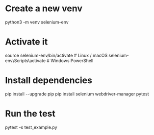 # Create a new venv
python3 -m venv selenium-env

# Activate it
source selenium-env/bin/activate   # Linux / macOS
selenium-env\Scripts\activate      # Windows PowerShell

# Install dependencies
pip install --upgrade pip
pip install selenium webdriver-manager pytest

# Run the test
pytest -s test_example.py

